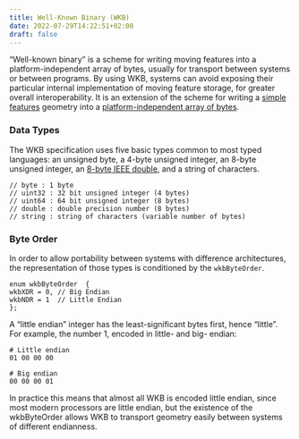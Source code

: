 ```yaml
---
title: Well-Known Binary (WKB)
date: 2022-07-29T14:22:51+02:00
draft: false
---
```


“Well-known binary” is a scheme for writing moving features into a platform-independent array of bytes, usually for transport between systems or between programs. By using WKB, systems can avoid exposing their particular internal implementation of moving feature storage, for greater overall interoperability. It is an extension of the scheme for writing a [simple features](https://en.wikipedia.org/wiki/Simple_Features) geometry into a [platform-independent array of bytes](https://libgeos.org/specifications/wkb/).

### Data Types

The WKB specification uses five basic types common to most typed languages: an unsigned byte, a 4-byte unsigned integer, an 8-byte unsigned integer, an [8-byte IEEE double](https://en.wikipedia.org/wiki/Double-precision_floating-point_format), and a string of characters.

```
// byte : 1 byte
// uint32 : 32 bit unsigned integer (4 bytes)
// uint64 : 64 bit unsigned integer (8 bytes)
// double : double precision number (8 bytes)
// string : string of characters (variable number of bytes)
```

### Byte Order

In order to allow portability between systems with difference architectures, the representation of those types is conditioned by the `wkbByteOrder`.

```
enum wkbByteOrder  {
wkbXDR = 0, // Big Endian
wkbNDR = 1  // Little Endian
};
```

A “little endian” integer has the least-significant bytes first, hence “little”. For example, the number 1, encoded in little- and big- endian:

```
# Little endian
01 00 00 00

# Big endian
00 00 00 01
```

In practice this means that almost all WKB is encoded little endian, since most modern processors are little endian, but the existence of the wkbByteOrder allows WKB to transport geometry easily between systems of different endianness.



